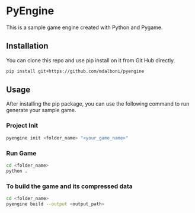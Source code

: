 # PyEngine

This is a sample game engine created with Python and Pygame.


## Installation

You can clone this repo and use pip install on it from Git Hub directly.
```bash
pip install git+https://github.com/mdalboni/pyengine
```

## Usage

After installing the pip package, you can use the following command to run generate your sample game.

### Project Init
```bash
pyengine init <folder_name> "<your_game_name>"
```

### Run Game
```bash
cd <folder_name>
python .
```

### To build the game and its compressed data
```bash
cd <folder_name>
pyengine build --output <output_path> 
```

